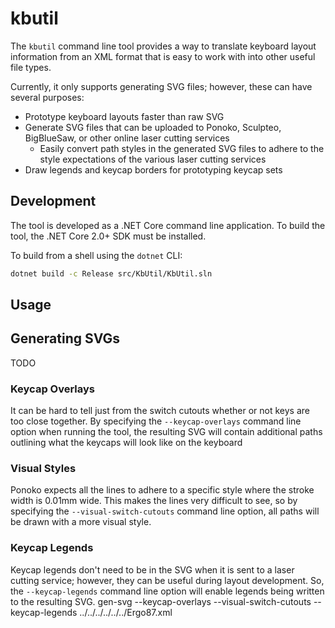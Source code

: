 # kbutil

The `kbutil` command line tool provides a way to translate keyboard layout
information from an XML format that is easy to work with into other useful file
types.

Currently, it only supports generating SVG files; however, these can have
several purposes:
* Prototype keyboard layouts faster than raw SVG
* Generate SVG files that can be uploaded to Ponoko, Sculpteo, BigBlueSaw, or
  other online laser cutting services
    * Easily convert path styles in the generated SVG files to adhere to the
      style expectations of the various laser cutting services
* Draw legends and keycap borders for prototyping keycap sets

## Development

The tool is developed as a .NET Core command line application. To build the
tool, the .NET Core 2.0+ SDK must be installed.

To build from a shell using the `dotnet` CLI:
```bash
dotnet build -c Release src/KbUtil/KbUtil.sln
```

## Usage

## Generating SVGs

TODO

### Keycap Overlays
It can be hard to tell just from the switch cutouts whether or not keys are too
close together. By specifying the `--keycap-overlays` command line option when
running the tool, the resulting SVG will contain additional paths outlining
what the keycaps will look like on the keyboard

### Visual Styles
Ponoko expects all the lines to adhere to a specific style where the stroke
width is 0.01mm wide. This makes the lines very difficult to see, so by
specifying the `--visual-switch-cutouts` command line option, all paths will be
drawn with a more visual style.

### Keycap Legends
Keycap legends don't need to be in the SVG when it is sent to a laser cutting
service; however, they can be useful during layout development. So, the
`--keycap-legends` command line option will enable legends being written to the
resulting SVG.
gen-svg --keycap-overlays --visual-switch-cutouts --keycap-legends ../../../../../../Ergo87.xml
